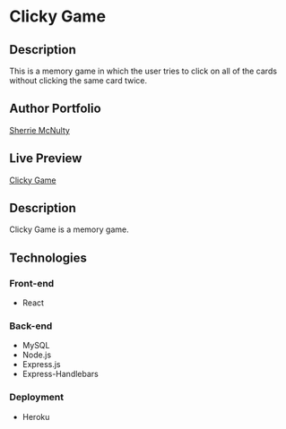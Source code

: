 # Clicky Game

## Description

This is a memory game in which the user tries to click on all of the cards without clicking the same card twice.

## Author Portfolio

[Sherrie McNulty](http://sherriemcnulty.com)

## Live Preview

[Clicky Game](https://clicky-game-srm2.herokuapp.com/)

## Description

Clicky Game is a memory game.

## Technologies

### Front-end

- React

### Back-end

- MySQL
- Node.js
- Express.js
- Express-Handlebars

### Deployment

- Heroku
